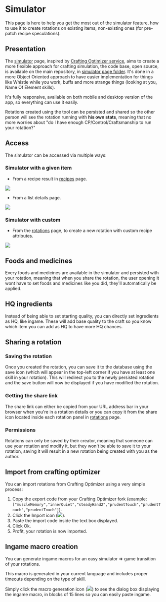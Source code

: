 # Simulator

This page is here to help you get the most out of the simulator feature,
 how to use it to create rotations on existing items, non-existing ones (for pre-patch recipe speculations).

## Presentation

The [simulator] page, inspired by [Crafting Optimizer service](http://ffxiv.lokyst.net/), aims to create a more flexible approach for 
crafting simulation, the code base, open source, is available on the main repository, in [simulator page folder](https://github.com/Supamiu/ffxiv-teamcraft/tree/master/src/app/pages/simulator). It's done in a more 
Object Oriented approach to have easier implementation for things like Whistle while you work, buffs and more strange things (looking at you, Name Of Element skills). 

It's fully responsive, available on both mobile and desktop version of the app, so everything can use it easily.

Rotations created using the tool can be persisted and shared so the other person will see the rotation running with **his own stats**, 
meaning that no more worries about "do I have enough CP/Control/Craftsmanship to run your rotation?"

## Access

The simulator can be accessed via multiple ways:

### Simulator with a given item

 * From a recipe result in [recipes] page.
 
 ![](https://i.imgur.com/rt88Gwn.gif)
 
 * From a list details page.
 
 ![](https://i.imgur.com/4O03RVA.gif)
 
### Simulator with custom 

 * From the [rotations] page, to create a new rotation with custom recipe attributes.
 
 ![](https://i.imgur.com/eHNlHtl.gif)
 
## Foods and medicines

Every foods and medicines are available in the simulator and persisted with your rotation, 
meaning that when you share the rotation, the user opening it wont have to set foods and medicines like you did, they'll automatically be applied.

## HQ ingredients

Instead of being able to set starting quality, you can directly set ingredients as HQ, like ingame. 
These will add base quality to the craft so you know which item you can add as HQ to have more HQ chances.

## Sharing a rotation

### Saving the rotation

Once you created the rotation, you can save it to the database using the save icon 
(which will appear in the top-left corner if you have at least one skill in your rotation).
This will redirect you to the newly persisted rotation and the save button will now be displayed if you have modified the rotation.

### Getting the share link

The share link can either be copied from your URL address bar in your browser when you're in a rotation details or you can copy it from the share icon 
located inside each rotation panel in [rotations] page. 

### Permissions

Rotations can only be saved by their creator, meaning that someone can use your rotation and modify it, 
but they won't be able to save it to your rotation, saving it will result in a new rotation being created with you as the author.

## Import from crafting optimizer

You can import rotations from Crafting Optimizer using a very simple process:

 1. Copy the export code from your Crafting Optimizer fork (example: `["muscleMemory","innerQuiet","steadyHand2","prudentTouch","prudentTouch","prudentTouch"]`).
 2. Click the Import icon (![](https://i.imgur.com/tTklnmI.png)).
 3. Paste the import code inside the text box displayed.
 4. Click Ok.
 5. Profit, your rotation is now imported.

## Ingame macro creation

You can generate ingame macros for an easy simulator => game transition of your rotations.

This macro is generated in your current language and includes proper timeouts depending on the type of skill.

Simply click the macro generation icon (![](https://i.imgur.com/K3AAwVX.png)) to see the dialog box displaying the ingame macro,
 in blocks of 15 lines so you can easily paste ingame.

 
 
[simulator]:/simulator/custom
[recipes]:/recipes
[rotations]:/rotations
